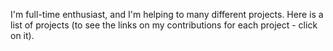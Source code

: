 I'm full-time enthusiast, and I'm helping to many different projects.
Here is a list of projects (to see the links on my contributions for each project - click on it).
